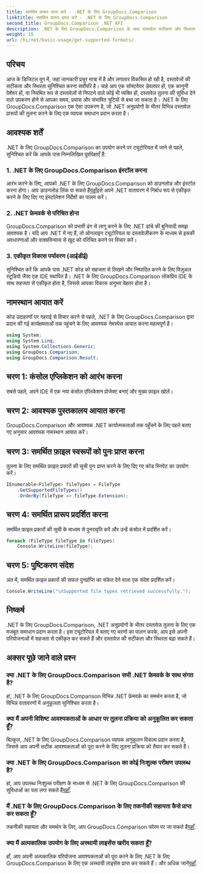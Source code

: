 ```yaml
---
title: समर्थित प्रारूप प्राप्त करें - .NET के लिए GroupDocs.Comparison
linktitle: समर्थित प्रारूप प्राप्त करें - .NET के लिए GroupDocs.Comparison
second_title: GroupDocs.Comparison .NET API
description: .NET के लिए GroupDocs.Comparison के साथ दस्तावेज़ सटीकता और स्थिरता बढ़ाएँ। इस शक्तिशाली टूल को अपने .NET अनुप्रयोगों में निर्बाध रूप से एकीकृत करें।
weight: 15
url: /hi/net/basic-usage/get-supported-formats/
---
```

## परिचय
आज के डिजिटल युग में, जहां जानकारी प्रचुर मात्रा में है और लगातार विकसित हो रही है, दस्तावेजों की सटीकता और स्थिरता सुनिश्चित करना सर्वोपरि है। चाहे आप एक सॉफ्टवेयर डेवलपर हों, एक कानूनी पेशेवर हों, या नियमित रूप से दस्तावेज़ों से निपटने वाले कोई भी व्यक्ति हों, दस्तावेज़ तुलना की सुविधा देने वाले उपकरण होने से आपका समय, प्रयास और संभावित त्रुटियों से बचा जा सकता है। .NET के लिए GroupDocs.Comparison एक ऐसा उपकरण है, जो .NET अनुप्रयोगों के भीतर विभिन्न दस्तावेज़ प्रारूपों की तुलना करने के लिए एक व्यापक समाधान प्रदान करता है।
## आवश्यक शर्तें
.NET के लिए GroupDocs.Comparison का उपयोग करने पर ट्यूटोरियल में जाने से पहले, सुनिश्चित करें कि आपके पास निम्नलिखित पूर्वापेक्षाएँ हैं:
### 1. .NET के लिए GroupDocs.Comparison इंस्टॉल करना
 आरंभ करने के लिए, आपको .NET के लिए GroupDocs.Comparison को डाउनलोड और इंस्टॉल करना होगा। आप डाउनलोड लिंक पा सकते हैं[यहाँ](https://releases.groupdocs.com/comparison/net/)इसे अपने .NET वातावरण में निर्बाध रूप से एकीकृत करने के लिए दिए गए इंस्टॉलेशन निर्देशों का पालन करें।
### 2. .NET फ्रेमवर्क से परिचित होना
GroupDocs.Comparison को प्रभावी ढंग से लागू करने के लिए .NET ढांचे की बुनियादी समझ आवश्यक है। यदि आप .NET में नए हैं, तो ऑनलाइन ट्यूटोरियल या दस्तावेज़ीकरण के माध्यम से इसकी अवधारणाओं और वाक्यविन्यास से खुद को परिचित करने पर विचार करें।
### 3. एकीकृत विकास पर्यावरण (आईडीई)
सुनिश्चित करें कि आपके पास .NET कोड को सहजता से लिखने और निष्पादित करने के लिए विज़ुअल स्टूडियो जैसा एक IDE स्थापित है। .NET के लिए GroupDocs.Comparison लोकप्रिय IDE के साथ सहजता से एकीकृत होता है, जिससे आपका विकास अनुभव बेहतर होता है।

## नामस्थान आयात करें
कोड उदाहरणों पर गहराई से विचार करने से पहले, .NET के लिए GroupDocs.Comparison द्वारा प्रदान की गई कार्यक्षमताओं तक पहुंचने के लिए आवश्यक नेमस्पेस आयात करना महत्वपूर्ण है।
```csharp
using System;
using System.Linq;
using System.Collections.Generic;
using GroupDocs.Comparison;
using GroupDocs.Comparison.Result;
```

## चरण 1: कंसोल एप्लिकेशन को आरंभ करना
सबसे पहले, अपने IDE में एक नया कंसोल एप्लिकेशन प्रोजेक्ट बनाएं और मुख्य फ़ाइल खोलें।
## चरण 2: आवश्यक पुस्तकालय आयात करना
GroupDocs.Comparison और आवश्यक .NET कार्यात्मकताओं तक पहुँचने के लिए पहले बताए गए अनुसार आवश्यक नामस्थान आयात करें।
## चरण 3: समर्थित फ़ाइल स्वरूपों को पुनः प्राप्त करना
तुलना के लिए समर्थित फ़ाइल प्रकारों की सूची पुनः प्राप्त करने के लिए दिए गए कोड स्निपेट का उपयोग करें।
```csharp
IEnumerable<FileType> fileTypes = FileType
    .GetSupportedFileTypes()
    .OrderBy(fileType => fileType.Extension);
```
## चरण 4: समर्थित प्रारूप प्रदर्शित करना
समर्थित फ़ाइल प्रकारों की सूची के माध्यम से पुनरावृति करें और उन्हें कंसोल में प्रदर्शित करें।
```csharp
foreach (FileType fileType in fileTypes)
    Console.WriteLine(fileType);
```
## चरण 5: पुष्टिकरण संदेश
अंत में, समर्थित फ़ाइल प्रकारों की सफल पुनर्प्राप्ति का संकेत देने वाला एक संदेश प्रदर्शित करें।
```csharp
Console.WriteLine("\nSupported file types retrieved successfully.");
```

## निष्कर्ष
.NET के लिए GroupDocs.Comparison, .NET अनुप्रयोगों के भीतर दस्तावेज़ तुलना के लिए एक मजबूत समाधान प्रदान करता है। इस ट्यूटोरियल में बताए गए चरणों का पालन करके, आप इसे अपनी परियोजनाओं में सहजता से एकीकृत कर सकते हैं और दस्तावेज़ की सटीकता और स्थिरता बढ़ा सकते हैं।
## अक्सर पूछे जाने वाले प्रश्न
### क्या .NET के लिए GroupDocs.Comparison सभी .NET फ्रेमवर्क के साथ संगत है?
हां, .NET के लिए GroupDocs.Comparison विभिन्न .NET फ्रेमवर्क का समर्थन करता है, जो विभिन्न वातावरणों में अनुकूलता सुनिश्चित करता है।
### क्या मैं अपनी विशिष्ट आवश्यकताओं के आधार पर तुलना प्रक्रिया को अनुकूलित कर सकता हूँ?
बिल्कुल, .NET के लिए GroupDocs.Comparison व्यापक अनुकूलन विकल्प प्रदान करता है, जिससे आप अपनी सटीक आवश्यकताओं को पूरा करने के लिए तुलना प्रक्रिया को तैयार कर सकते हैं।
### क्या .NET के लिए GroupDocs.Comparison का कोई निःशुल्क परीक्षण उपलब्ध है?
 हां, आप उपलब्ध निःशुल्क परीक्षण के माध्यम से .NET के लिए GroupDocs.Comparison की सुविधाओं का पता लगा सकते हैं[यहाँ](https://releases.groupdocs.com/).
### मैं .NET के लिए GroupDocs.Comparison के लिए तकनीकी सहायता कैसे प्राप्त कर सकता हूँ?
 तकनीकी सहायता और समर्थन के लिए, आप GroupDocs.Comparison फोरम पर जा सकते हैं[यहाँ](https://forum.groupdocs.com/c/comparison/12).
### क्या मैं अल्पकालिक उपयोग के लिए अस्थायी लाइसेंस खरीद सकता हूँ?
 हाँ, आप अपनी अल्पकालिक परियोजना आवश्यकताओं को पूरा करने के लिए .NET के लिए GroupDocs.Comparison के लिए एक अस्थायी लाइसेंस प्राप्त कर सकते हैं। और अधिक जानें[यहाँ](https://purchase.groupdocs.com/temporary-license/).